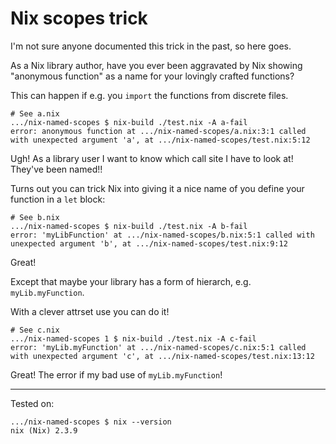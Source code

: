 Nix scopes trick
================

I'm not sure anyone documented this trick in the past, so here goes.

As a Nix library author, have you ever been aggravated by Nix showing
"anonymous function" as a name for your lovingly crafted functions?

This can happen if e.g. you `import` the functions from discrete files.

```
# See a.nix
.../nix-named-scopes $ nix-build ./test.nix -A a-fail
error: anonymous function at .../nix-named-scopes/a.nix:3:1 called with unexpected argument 'a', at .../nix-named-scopes/test.nix:5:12
```

Ugh! As a library user I want to know which call site I have to look at!
They've been named!!

Turns out you can trick Nix into giving it a nice name of you define your
function in a `let` block:

```
# See b.nix
.../nix-named-scopes $ nix-build ./test.nix -A b-fail
error: 'myLibFunction' at .../nix-named-scopes/b.nix:5:1 called with unexpected argument 'b', at .../nix-named-scopes/test.nix:9:12
```

Great!

Except that maybe your library has a form of hierarch, e.g. `myLib.myFunction`.

With a clever attrset use you can do it!

```
# See c.nix
.../nix-named-scopes 1 $ nix-build ./test.nix -A c-fail
error: 'myLib.myFunction' at .../nix-named-scopes/c.nix:5:1 called with unexpected argument 'c', at .../nix-named-scopes/test.nix:13:12
```

Great! The error if my bad use of `myLib.myFunction`!

* * *

Tested on:

```
.../nix-named-scopes $ nix --version
nix (Nix) 2.3.9
```
